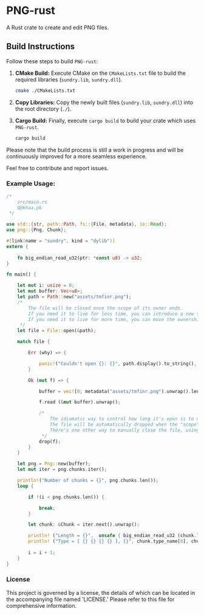 # PNG-rust
A Rust crate to create and edit PNG files. 

## Build Instructions

Follow these steps to build `PNG-rust`:

1. **CMake Build:** Execute CMake on the `CMakeLists.txt` file to build the required libraries (`sundry.lib`, `sundry.dll`). 

    ```bash
    cmake ./CMakeLists.txt
    ```

2. **Copy Libraries:** Copy the newly built files (`sundry.lib`, `sundry.dll`) into the root directory (`./`).

3. **Cargo Build:** Finally, execute `cargo build` to build your crate which uses `PNG-rust`. 

    ```bash
    cargo build
    ```
Please note that the build process is still a work in progress and will be continuously improved for a more seamless experience.

Feel free to contribute and report issues.

### Example Usage: 
```RUST
/*
    src/main.rs
    Q@khaa.pk
 */

use std::{str, path::Path, fs::{File, metadata}, io::Read}; 
use png::{Png, Chunk}; 

#[link(name = "sundry", kind = "dylib")]
extern {
 
    fn big_endian_read_u32(ptr: *const u8) -> u32;     
}

fn main() {

    let mut i: usize = 0;
    let mut buffer: Vec<u8>;
    let path = Path::new("assets/tmfinr.png");
    /*
        The file will be closed once the scope of its owner ends. 
        If you need it to live for less time, you can introduce a new scope where it will live.
        If you need it to live for more time, you can move the ownership of the file to a new owner.
     */
    let file = File::open(&path);

    match file {

        Err (why) => {

            panic!("Couldn't open {}: {}", path.display().to_string(), why);    
        }

        Ok (mut f) => {

            buffer = vec![0; metadata("assets/tmfinr.png").unwrap().len() as usize];

            f.read (&mut buffer).unwrap();

            /*    
                The idiomatic way to control how long it's open is to use a scope { }.
                The file will be automatically dropped when the "scope" is done (this is usually when a function exits).
                There's one other way to manually close the file, using the drop() function. The drop() function does the exact same thing as what happens when the scope around the file closes. 
             */
            drop(f);                        
        }
    }

    let png = Png::new(buffer);
    let mut iter = png.chunks.iter();

    println!("Number of chunks = {}", png.chunks.len());
    loop {

        if !(i < png.chunks.len()) {

            break;
        }

        let chunk: &Chunk = iter.next().unwrap();

        println! ("Length = {}",  unsafe { big_endian_read_u32 (chunk.length.clone().as_mut_ptr()) });        
        println! ("Type = [ {} {} {} {} ], {}", chunk.type_name[0], chunk.type_name[1], chunk.type_name[2], chunk.type_name[3], str::from_utf8(&chunk.type_name).unwrap());
                
        i = i + 1;        
    }
}
```

### License
This project is governed by a license, the details of which can be located in the accompanying file named 'LICENSE.' Please refer to this file for comprehensive information.
